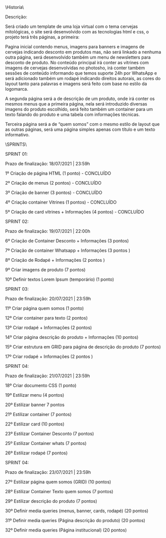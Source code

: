 \\Historía\\

Descrição: 

Será criado um template de  uma loja virtual com o tema cervejas mitológicas, o site será desenvolvido com as tecnologias html e css, o projeto terá três páginas, a primeira: 

Pagina inicial contendo menus, imagens para banners e imagens de cervejas indicando desconto em produtos mas, não será linkado a nenhuma outra página, será desenvolvido também um menu de newsletters para desconto de produto. No conteúdo principal irá conter as vitrines com imagens de cervejas desenvolvidas no photosho, irá conter também sessões de conteúdo informando que temos suporte 24h por WhatsApp e será adicionado também um rodapé indicando direitos autorais, as cores do layout tanto para palavras e imagens será feito com base no estilo da logomarca.

A segunda página será a de descrição de um produto, onde irá conter os mesmos menus que a primeira página, nela será introduzido diversas imagens do produto escolhido, será feito também um container para  um texto falando do produto e uma tabela com informações técnicas.

Terceira página será a de “quem somos” com o mesmo estilo de layout que as outras páginas, será uma página simples apenas com título e um texto informativo. 



\\SPRINTS\\

SPRINT 01: 

Prazo de finalização: 18/07/2021 | 23:59h

1º Criação de página HTML (1 ponto) - CONCLUÍDO

2º Criação de menus    (2 pontos) - CONCLUÍDO

3º Criação de banner (3 pontos) - CONCLUÍDO

4º Criação container Vitrines (1 pontos) - CONCLUÍDO

5º Criação de card vitrines + Informações (4 pontos) - CONCLUÍDO

SPRINT 02: 

Prazo de finalização: 19/07/2021 | 22:00h

6º Criação de Container Desconto + Informações (3 pontos)

7º Criação de container Whatsapp + Informações (3 pontos )

8º Criação de Rodapé + Informações (2 pontos )

9º Criar imagens de produto (7 pontos)

10º Definir textos Lorem Ipsum (temporário) (1 ponto)

SPRINT 03: 

Prazo de finalização: 20/07/2021 | 23:59h

11º Criar página quem somos (1 ponto)

12º Criar container para texto (2 pontos)

13º Criar rodapé + Informações (2 pontos)

14º Criar página descrição do produto + Informações (10 pontos)

15º Criar estrutura em GRID para página de descrição do produto (7 pontos)

17º Criar rodapé + Informações (2 pontos )

SPRINT 04: 

Prazo de finalização: 21/07/2021 | 23:59h

18º Criar documento CSS (1 ponto)

19º Estilizar menu (4 pontos)

20º Estilizar banner 7 pontos

21º Estilizar container (7 pontos)

22º Estilizar card (10 pontos)

23º Estilizar Container Desconto (7 pontos)

25º Estilizar Container whats (7 pontos)

26º Estilizar rodapé (7 pontos)


SPRINT 04: 

Prazo de finalização: 23/07/2021 | 23:59h

27º Estilizar página quem somos (GRID) (10 pontos)

28º Estilizar Container Texto quem somos (7 pontos)

29º Estilizar descrição do produto (7 pontos)

30º Definir media queries (menus, banner, cards, rodapé) (20 pontos)

31º Definir media queries (Página descrição do produto) (20 pontos)

32º Definir media queries (Página institucional) (20 pontos)